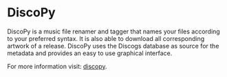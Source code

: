 # DiscoPy

DiscoPy is a music file renamer and tagger that names your files according to your preferred syntax. It is also able to download all corresponding artwork of a release.
DiscoPy uses the Discogs database as source for the metadata and provides an easy to use graphical interface.

For more information visit: [discopy](http://www.thoughtography.cc/discopy/).
